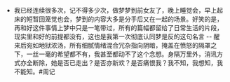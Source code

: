 - 我已经连续很多次，记不得多少次，做梦梦到前女友了，晚上睡觉会，早上起床的短暂回笼觉也会，梦到的内容大多是分手后又在一起的场景。好笑的是，再和好这件事情上梦中只是一笔带过，所有的篇幅都留给了日常生活的片段，现实里和好的前提都没有，这也是我第一次彻底认同梦是反的这句名言 -- 醒来后宛如地狱浓汤，所有细腻情绪混合冗杂指向阴暗，掩盖在愤怒的隔罩之下，一丝一毫的希望都不有，我甚至都动不了这个念想。身隔万里外，消讯方式亦全断除，她是否已走出？是否亦新欢？是否痛恨我？我不知，我想知，我不能知。#周记